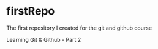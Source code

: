 # firstRepo

The first repository I created for the git and github course

Learning Git & Github - Part 2